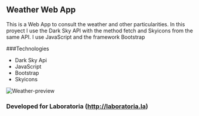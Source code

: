 ## Weather Web App

This is a Web App to consult the weather and other particularities. In this proyect I use the Dark Sky API with the method fetch and Skyicons from the same API. I use JavaScript and the framework Bootstrap

###Technologies

* Dark Sky Api
* JavaScript
* Bootstrap
* Skyicons

![Weather-preview](https://user-images.githubusercontent.com/32860008/38113803-4ea21e98-3363-11e8-8e1e-276a1ab60957.png)


### Developed for Laboratoria (http://laboratoria.la)